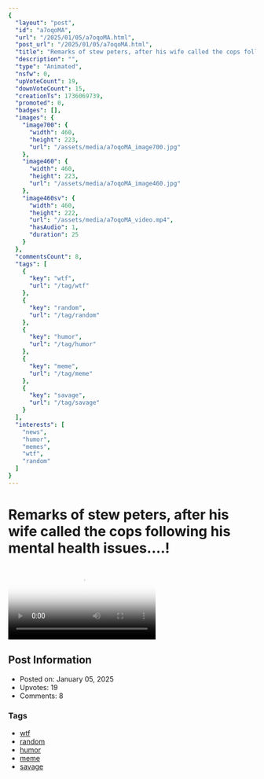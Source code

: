 ```yaml
---
{
  "layout": "post",
  "id": "a7oqoMA",
  "url": "/2025/01/05/a7oqoMA.html",
  "post_url": "/2025/01/05/a7oqoMA.html",
  "title": "Remarks of stew peters, after his wife called the cops following his mental health issues....!",
  "description": "",
  "type": "Animated",
  "nsfw": 0,
  "upVoteCount": 19,
  "downVoteCount": 15,
  "creationTs": 1736069739,
  "promoted": 0,
  "badges": [],
  "images": {
    "image700": {
      "width": 460,
      "height": 223,
      "url": "/assets/media/a7oqoMA_image700.jpg"
    },
    "image460": {
      "width": 460,
      "height": 223,
      "url": "/assets/media/a7oqoMA_image460.jpg"
    },
    "image460sv": {
      "width": 460,
      "height": 222,
      "url": "/assets/media/a7oqoMA_video.mp4",
      "hasAudio": 1,
      "duration": 25
    }
  },
  "commentsCount": 8,
  "tags": [
    {
      "key": "wtf",
      "url": "/tag/wtf"
    },
    {
      "key": "random",
      "url": "/tag/random"
    },
    {
      "key": "humor",
      "url": "/tag/humor"
    },
    {
      "key": "meme",
      "url": "/tag/meme"
    },
    {
      "key": "savage",
      "url": "/tag/savage"
    }
  ],
  "interests": [
    "news",
    "humor",
    "memes",
    "wtf",
    "random"
  ]
}
---
```


# Remarks of stew peters, after his wife called the cops following his mental health issues....!

<video controls playsinline loop poster="/assets/media/a7oqoMA_image460.jpg">
  <source src="/assets/media/a7oqoMA_video.mp4" type="video/mp4">
  Your browser does not support the video tag.
</video>

## Post Information

- Posted on: January 05, 2025
- Upvotes: 19
- Comments: 8

### Tags

- [wtf](/tag/wtf)
- [random](/tag/random)
- [humor](/tag/humor)
- [meme](/tag/meme)
- [savage](/tag/savage)
